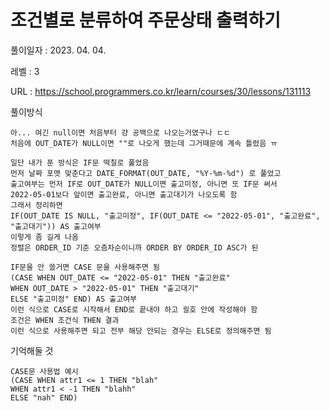 # 조건별로 분류하여 주문상태 출력하기
풀이일자 : 2023. 04. 04.  
    
레벨 : 3    

URL : https://school.programmers.co.kr/learn/courses/30/lessons/131113
    
풀이방식    

    아... 여긴 null이면 처음부터 걍 공백으로 나오는거였구나 ㄷㄷ
    처음에 OUT_DATE가 NULL이면 ""로 나오게 했는데 그거때문에 계속 틀렸음 ㅠ

    일단 내가 푼 방식은 IF문 떡칠로 풀었음
    먼저 날짜 포맷 맞춘다고 DATE_FORMAT(OUT_DATE, "%Y-%m-%d") 로 풀었고
    출고여부는 먼저 IF로 OUT_DATE가 NULL이면 출고미정, 아니면 또 IF문 써서
    2022-05-01보다 앞이면 출고완료, 아니면 출고대기가 나오도록 함
    그래서 정리하면 
    IF(OUT_DATE IS NULL, "출고미정", IF(OUT_DATE <= "2022-05-01", "출고완료", "출고대기")) AS 출고여부
    이렇게 좀 길게 나옴
    정렬은 ORDER_ID 기준 오츰차순이니까 ORDER BY ORDER_ID ASC가 된

    IF문을 안 쓸거면 CASE 문을 사용해주면 됨
    (CASE WHEN OUT_DATE <= "2022-05-01" THEN "출고완료" 
    WHEN OUT_DATE > "2022-05-01" THEN "출고대기"
    ELSE "출고미정" END) AS 출고여부
    이런 식으로 CASE로 시작해서 END로 끝내야 하고 괼호 안에 작성해야 함
    조건은 WHEN 조건식 THEN 결과
    이런 식으로 사용해주면 되고 전부 해당 안되는 경우는 ELSE로 정의해주면 됨

기억해둘 것  
    
    CASE문 사용법 예시
    (CASE WHEN attr1 <= 1 THEN "blah"
    WHEN attr1 < -1 THEN "blahh"
    ELSE "nah" END)